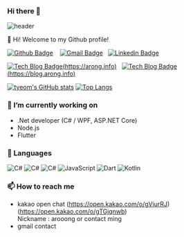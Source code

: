 ### Hi there 👋

<!--
**tyeom/tyeom** is a ✨ _special_ ✨ repository because its `README.md` (this file) appears on your GitHub profile.

Here are some ideas to get you started:

- 🔭 I’m currently working on ...
- 🌱 I’m currently learning ...
- 👯 I’m looking to collaborate on ...
- 🤔 I’m looking for help with ...
- 💬 Ask me about ...
- 📫 How to reach me: ...
- 😄 Pronouns: ...
- ⚡ Fun fact: ...
-->

![header](https://capsule-render.vercel.app/api?type=waving&color=auto&height=300&section=header&text=(()%20=>%20console.log('Hello,%20World!'))();&fontSize=45)

👋 Hi! Welcome to my Github profile!

[![Github Badge](https://img.shields.io/badge/-Github-000?style=flat-square&logo=Github&logoColor=white&link=https://github.com/tyeom)](https://github.com/tyeom) &nbsp;&nbsp;
[![Gmail Badge](https://img.shields.io/badge/-Gmail-c14438?style=flat-square&logo=Gmail&logoColor=white&link=mailto:r.Until@gmail.com)](mailto:r.Until@gmail.com)&nbsp;&nbsp;
[![Linkedin Badge](https://img.shields.io/badge/-LinkedIn-blue?style=flat-square&logo=Linkedin&logoColor=white&link=https://www.linkedin.com/in/eom-ty-46023616b/)](https://www.linkedin.com/in/eom-ty-46023616b/)

[![Tech Blog Badge](http://img.shields.io/badge/-Tech%20blog-black?style=flat-square&logo=github&link=http://arooong.synology.me:5008)(https://arong.info)](https://arong.info)&nbsp;&nbsp;
[![Tech Blog Badge](http://img.shields.io/badge/-Tech%20blog-black?style=flat-square&logo=github&link=https://tyeom.github.io)(https://blog.arong.info)](https://blog.arong.info)

[![tyeom's GitHub stats](https://github-readme-stats-git-masterrstaa-rickstaa.vercel.app/api?username=tyeom&theme=flag-india&show_icons=true&hide_border=true)](https://github.com/anuraghazra/github-readme-stats)
[![Top Langs](https://github-readme-stats-git-masterrstaa-rickstaa.vercel.app/api/top-langs/?username=tyeom)](https://github.com/anuraghazra/github-readme-stats)

### 🔭 I’m currently working on
- .Net developer (C# / WPF, ASP.NET Core)
- Node.js
- Flutter

### 💬 Languages
![C#](https://img.shields.io/badge/C%23-Winform-bb69b4)
![C#](https://img.shields.io/badge/C%23-WPF-bb69b4)
![C#](https://img.shields.io/badge/C%23-ASP.NET%20Core-bb69b4)
![JavaScript](https://img.shields.io/badge/JavaScript-node.js-bb69b4)
![Dart](https://img.shields.io/badge/Dart-Flutter-bb69b4)
![Kotlin](https://img.shields.io/badge/Kotlin-Android-bb69b4)

### 📫 How to reach me
- kakao open chat (https://open.kakao.com/o/gViurRJ)
(https://open.kakao.com/o/gTGjqnwb)<br/>
Nickname : arooong or contact ming
- gmail contact
